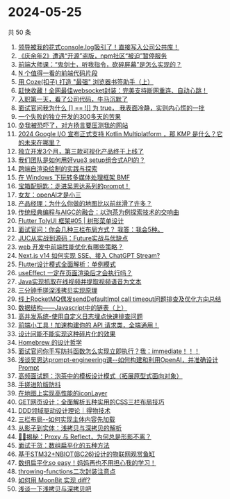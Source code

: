 # 2024-05-25

共 50 条

<!-- BEGIN JUEJIN -->
<!-- 最后更新时间 2024-05-25 00:01:12 +0800 -->
1. [领导被我的花式console.log吸引了！直接写入公司公共库！](https://juejin.cn/post/7371716384847364147)
1. [《庆余年2》遭遇“开源”盗版，npm社区“被迫”暂停服务](https://juejin.cn/post/7371074808149917750)
1. [前端大师课：“鬼剑士，听我指令，砍碎屏幕”是怎么实现的？](https://juejin.cn/post/7371423076661542952)
1. [N 个值得一看的前端代码片段](https://juejin.cn/post/7371312967781777418)
1. [用 Coze(扣子) 打造 "最强" 浏览器书签助手（上）](https://juejin.cn/post/7369868541933338639)
1. [赶快收藏！全网最佳websocket封装：完美支持断网重连、自动心跳！](https://juejin.cn/post/7371365854012276747)
1. [入职第一天，看了公司代码，牛马沉默了](https://juejin.cn/post/7371986999164928010)
1. [面试官问我为什么 [] == ![] 为 true， 我表面冷静，实则内心慌的一批](https://juejin.cn/post/7371312966364332042)
1. [一个失败的独立开发的300多天的苦果](https://juejin.cn/post/7371638121279848499)
1. [😰我被恐吓了，对方扬言要压测我的网站](https://juejin.cn/post/7371761447696121866)
1. [2024 Google I/O 宣布正式支持 Kotlin Multiplatform ，那 KMP 是什么？它的未来在哪里？](https://juejin.cn/post/7372030889422848051)
1. [独立开发3个月，第三款可视化产品终于上线了](https://juejin.cn/post/7371698970974437403)
1. [我们团队是如何用好vue3 setup组合式API的？](https://juejin.cn/post/7371253542245105698)
1. [跨端自渲染绘制的实践与探索](https://juejin.cn/post/7371011013430968358)
1. [在 Windows 下玩转多媒体处理框架 BMF](https://juejin.cn/post/7371640570421755913)
1. [宝箱配钥匙：走进吴恩达系列的prompt！](https://juejin.cn/post/7371424635895103528)
1. [女友：openAI才是小三](https://juejin.cn/post/7371424635894759464)
1. [产品经理：为什么你做的地图比以前丝滑了许多？](https://juejin.cn/post/7371633297153687606)
1. [传统经典编程与AIGC的融合：以泡茶为例探索技术的交响曲](https://juejin.cn/post/7371731578962493474)
1. [Flutter TolyUI 框架#05 | 树形菜单设计](https://juejin.cn/post/7371318721904672794)
1. [面试官问：你会几种三栏布局方式？ 我答：我会5种。](https://juejin.cn/post/7371720794977697833)
1. [JUC从实战到源码：Future实战与优缺点](https://juejin.cn/post/7371295699268681791)
1. [web 开发中前端性能优化有哪些策略？](https://juejin.cn/post/7371279849245179954)
1. [Next.js v14 如何实现 SSE、接入 ChatGPT Stream?](https://juejin.cn/post/7372020457124659234)
1. [Flutter设计模式全面解析：单例模式](https://juejin.cn/post/7371297065740206107)
1. [useEffect 一定在页面渲染后才会执行吗？](https://juejin.cn/post/7370138993062887476)
1. [Java实现抓取在线视频并提取视频语音为文本](https://juejin.cn/post/7371318721905639450)
1. [三分钟手搓深浅拷贝实现原理](https://juejin.cn/post/7371809217789820982)
1. [线上RocketMQ偶发sendDefaultImpl call timeout问题排查及优化方向总结](https://juejin.cn/post/7371295699268665407)
1. [数据结构——Javascript中的链表（上）](https://juejin.cn/post/7371720794977665065)
1. [高并发系统-使用自定义日志埋点快速排查问题](https://juejin.cn/post/7371011013431017510)
1. [前端小工具！加速构建你的 API 请求类，全端通用！](https://juejin.cn/post/7371479502456963106)
1. [设计问能不能实现这种碎片化的效果](https://juejin.cn/post/7372013979467333643)
1. [Homebrew 的设计哲学](https://juejin.cn/post/7371373024241352723)
1. [面试官问你手写防抖函数怎么实现立即执行？我：immediate！！！](https://juejin.cn/post/7372100109981171738)
1. [浅谈吴恩达prompt-engineering课--如何构建和利用OpenAI，并准确设计Prompt](https://juejin.cn/post/7371373024241565715)
1. [高频面试题：泡茶中的模板设计模式（拓展原型式面向对象）](https://juejin.cn/post/7371786399442747418)
1. [手搓进阶版防抖](https://juejin.cn/post/7372021508459872275)
1. [在地图上实现高性能的iconLayer](https://juejin.cn/post/7371716384847904819)
1. [GET网页设计：全面解析五种实用的CSS三栏布局技巧](https://juejin.cn/post/7371641316113907748)
1. [DDD领域驱动设计理论｜得物技术](https://juejin.cn/post/7371716397297139721)
1. [三栏布局--如何实现主体内容先加载](https://juejin.cn/post/7371720794977828905)
1. [从影子到实体：浅拷贝与深拷贝的解析](https://juejin.cn/post/7371358964547682319)
1. [🍉🍉揭秘：Proxy 与 Reflect，为何总是形影不离？](https://juejin.cn/post/7371000326130925618)
1. [面试干货：数组扁平化的五种方法](https://juejin.cn/post/7371687884792168458)
1. [基于STM32+NBIOT(BC26)设计的物联网观赏鱼缸](https://juejin.cn/post/7371011013431853094)
1. [数组扁平化so easy！妈妈再也不用担心我的学习！](https://juejin.cn/post/7372070947819536411)
1. [throwing-functions二次封装注意点](https://juejin.cn/post/7371698970975256603)
1. [如何用 MoonBit 实现 diff?](https://juejin.cn/post/7371423120075096104)
1. [浅谈一下浅拷贝与深拷贝吧](https://juejin.cn/post/7371716394301620262)
<!-- END JUEJIN -->